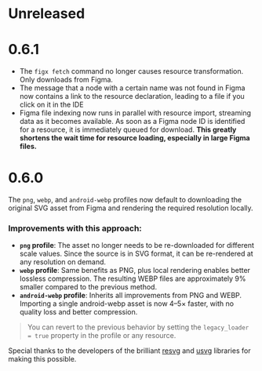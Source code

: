 # Unreleased

# 0.6.1

- The `figx fetch` command no longer causes resource transformation. Only downloads from Figma.
- The message that a node with a certain name was not found in Figma now contains a link to the resource declaration, leading to a file if you click on it in the IDE
- Figma file indexing now runs in parallel with resource import, streaming data as it becomes available. As soon as a Figma node ID is identified for a resource, it is immediately queued for download.
   **This greatly shortens the wait time for resource loading, especially in large Figma files.**

# 0.6.0

The `png`, `webp`, and `android-webp` profiles now default to downloading the original SVG asset from Figma and rendering the required resolution locally.

### Improvements with this approach:
* **`png` profile**: The asset no longer needs to be re-downloaded for different scale values. Since the source is in SVG format, it can be re-rendered at any resolution on demand.
* **`webp` profile**: Same benefits as PNG, plus local rendering enables better lossless compression. The resulting WEBP files are approximately 9% smaller compared to the previous method.
* **`android-webp` profile**: Inherits all improvements from PNG and WEBP. Importing a single android-webp asset is now 4–5× faster, with no quality loss and better compression.

> You can revert to the previous behavior by setting the `legacy_loader = true` property in the profile or any resource.

Special thanks to the developers of the brilliant [resvg](https://github.com/linebender/resvg) and [usvg](https://github.com/linebender/resvg/tree/main/crates/usvg) libraries for making this possible.